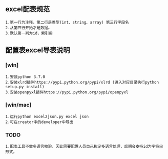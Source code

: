 ## excel配表规范  
	1.第一行为注释，第二行是类型(int、string、array) 第三行字段名
	2.从第四行开始才是数据。
	3.默认第一列为id，索引用
## 配置表excel导表说明  
### [win]  
	1.安装python 3.7.0   
	2.安装xlrd插件https://pypi.python.org/pypi/xlrd (进入对应目录执行python setup.py install)   
	3.安装openpyxl插件https://pypi.python.org/pypi/openpyxl   
### [win/mac]  
    1.运行python excel2json.py excel json  
	2.可在creator中的developer中导出 
### TODO
	1.配表工具不做多语言校验，因此需要配置人员自己拟定多语言处理，后期会支持id为字符串形式。  
